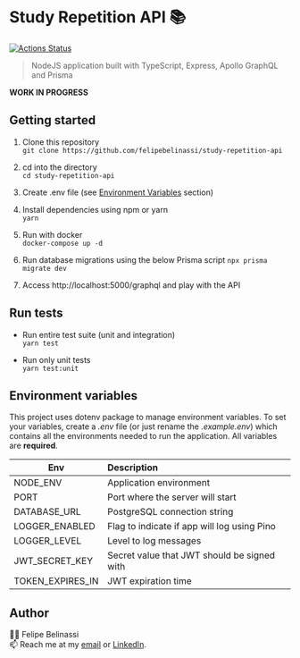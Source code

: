 # Study Repetition API 📚
[![Actions Status](https://github.com/felipebelinassi/study-repetition-api/workflows/Deploy%20Application/badge.svg)](https://github.com/felipebelinassi/study-repetition-api/actions)
> NodeJS application built with TypeScript, Express, Apollo GraphQL and Prisma  

**WORK IN PROGRESS**  

## Getting started

1. Clone this repository  
```git clone https://github.com/felipebelinassi/study-repetition-api```

2. cd into the directory  
```cd study-repetition-api```

3. Create .env file (see [Environment Variables](#environment-variables) section)

4. Install dependencies using npm or yarn  
```yarn```

5. Run with docker  
```docker-compose up -d```

6. Run database migrations using the below Prisma script
```npx prisma migrate dev```

7. Access http://localhost:5000/graphql and play with the API  

## Run tests

- Run entire test suite (unit and integration)  
```yarn test```

- Run only unit tests  
```yarn test:unit``` 

## Environment variables
This project uses dotenv package to manage environment variables. To set your variables, create a *.env* file (or just rename the *.example.env*) which contains all the environments needed to run the application. All variables are **required**.  

| Env              | Description                                  |
| ---------------- |:-------------------------------------------- |
| NODE_ENV         | Application environment                      |
| PORT             | Port where the server will start             |
| DATABASE_URL     | PostgreSQL connection string                 |
| LOGGER_ENABLED   | Flag to indicate if app will log using Pino  |
| LOGGER_LEVEL     | Level to log messages                        |
| JWT_SECRET_KEY   | Secret value that JWT should be signed with  |
| TOKEN_EXPIRES_IN | JWT expiration time                          |

## Author
👨‍💻 Felipe Belinassi  
📫 Reach me at my [email](mailto:felipebelinassi@gmail.com) or [LinkedIn](https://www.linkedin.com/in/felipe-belinassi/).
